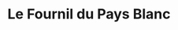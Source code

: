 ---
title: "Le Fournil du Pays Blanc"
url: /guerande/le-fournil-du-pays-blanc/
shop: boulangerie
---